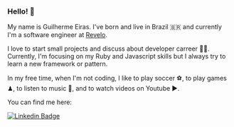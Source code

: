 ### Hello! 👋

My name is Guilherme Eiras. I've born and live in Brazil 🇧🇷 and currently I'm a software engineer at [Revelo](https://www.revelo.com.br/).

I love to start small projects and discuss about developer carreer 👨‍💻. Currently, I'm focusing on my Ruby and Javascript skills but I always try to learn a new framework or pattern.
 
In my free time, when I'm not coding, I like to play soccer ⚽️, to play games ♟, to listen to music 🎵, and to watch videos on Youtube ▶️.

You can find me here:

<!--[![Blog Badge](https://img.shields.io/badge/Blog-guieiras.dev-black)](https://me.guieiras.dev)-->
[![Linkedin Badge](https://img.shields.io/badge/-LinkedIn-blue?style=flat-square&logo=Linkedin&logoColor=white&link=https://www.linkedin.com/in/guilherme-eiras/)](https://www.linkedin.com/in/guilherme-eiras)
